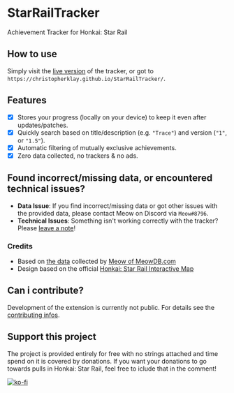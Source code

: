 # StarRailTracker
Achievement Tracker for Honkai: Star Rail

## How to use
Simply visit the [live version](https://christopherklay.github.io/StarRailTracker/) of the tracker, or got to `https://christopherklay.github.io/StarRailTracker/`.

## Features
- [x] Stores your progress (locally on your device) to keep it even after updates/patches.
- [x] Quickly search based on title/description (e.g. `"Trace"`) and version (`"1"`, or `"1.5"`).
- [x] Automatic filtering of mutually exclusive achievements.
- [x] Zero data collected, no trackers & no ads.

## Found incorrect/missing data, or encountered technical issues?

* **Data  Issue**: If you find incorrect/missing data or got other issues with the provided data, please contact Meow on Discord via `Meow#8796`.
* **Technical Issues**: Something isn't working correctly with the tracker? Please [leave a note](https://github.com/ChristopherKlay/StarRailTracker/issues)!

### Credits
* Based on [the data](https://docs.google.com/spreadsheets/d/1zewLHLp-WnpTnIT4TdbSoUvnCtAOq0_p__ZyFsJZAEg/edit#gid=0) collected by [Meow of MeowDB.com](https://meowdb.com/)
* Design based on the official [Honkai: Star Rail Interactive Map](https://act.hoyolab.com/sr/app/interactive-map/index.html)

## Can i contribute?
Development of the extension is currently not public. For details see the [contributing infos](https://github.com/ChristopherKlay/StarRailTracker/blob/main/.github/contributing.md).

## Support this project
The project is provided entirely for free with no strings attached and time spend on it is covered by donations.
If you want your donations to go towards pulls in Honkai: Star Rail, feel free to iclude that in the comment!

[![ko-fi](https://ko-fi.com/img/githubbutton_sm.svg)](https://ko-fi.com/B0B079EUW)
